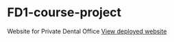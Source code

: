 # FD1-course-project
Website for Private Dental Office
[View deployed website](https://stomadeus.netlify.com)
